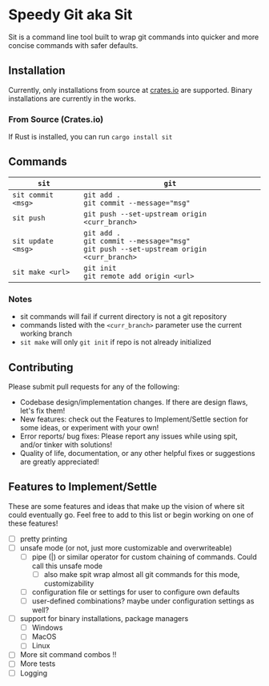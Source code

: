 # Speedy Git aka Sit
Sit is a command line tool built to wrap git commands into quicker and more concise commands with safer defaults. 

## Installation
Currently, only installations from source at [crates.io](https://crates.io/crates/sit) are supported. Binary installations are currently in the works.
### From Source (Crates.io)
If Rust is installed, you can run `cargo install sit` 

## Commands
| `sit` | `git` |
| ------ | ----- |
| `sit commit <msg>` | `git add . `<br /> `git commit --message="msg"` |
| `sit push` | `git push --set-upstream origin <curr_branch>` |
| `sit update <msg>` | `git add .` <br /> `git commit --message="msg"`<br /> `git push --set-upstream origin <curr_branch>` |
| `sit make <url>` | `git init` <br /> `git remote add origin <url>` |
### Notes
- sit commands will fail if current directory is not a git repository
- commands listed with the `<curr_branch>` parameter use the current working branch
- `sit make` will only `git init` if repo is not already initialized

## Contributing
Please submit pull requests for any of the following: 
- Codebase design/implementation changes. If there are design flaws, let's fix them!
- New features: check out the Features to Implement/Settle section for some ideas, or experiment with your own!
- Error reports/ bug fixes: Please report any issues while using spit, and/or tinker with solutions!
- Quality of life, documentation, or any other helpful fixes or suggestions are greatly appreciated!

## Features to Implement/Settle
These are some features and ideas that make up the vision of where sit could eventually go. Feel free to add to this list or begin working on one of these features!
- [ ] pretty printing
- [ ] unsafe mode (or not, just more customizable and overwriteable)
  - [ ] pipe (|) or similar operator for custom chaining of commands. Could call this unsafe mode
    - [ ] also make spit wrap almost all git commands for this mode, customizability 
  - [ ] configuration file or settings for user to configure own defaults
  - [ ] user-defined combinations? maybe under configuration settings as well?
- [ ] support for binary installations, package managers
  - [ ] Windows
  - [ ] MacOS
  - [ ] Linux
- [ ] More sit command combos !!
- [ ] More tests
- [ ] Logging
